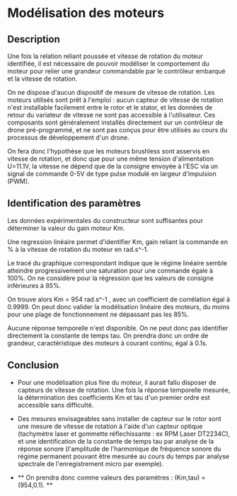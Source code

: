 # Modélisation des moteurs



## Description

Une fois la relation reliant poussée et vitesse de rotation du moteur identifiée, il est nécessaire de pouvoir modéliser le comportement du moteur pour relier une grandeur commandable par le contrôleur embarqué et la vitesse de rotation.

On ne dispose d'aucun dispositif de mesure de vitesse de rotation. Les moteurs utilisés sont prêt à l'emploi : aucun capteur de vitesse de rotation n'est installable facilement entre le rotor et le stator, et les données de retour du variateur de vitesse ne sont pas accessible à l'utilisateur. Ces composants sont généralement installés directement sur un contrôleur de drone pré-programmé, et ne sont pas conçus pour être utilisés au cours du processus de développement d'un drone.

On fera donc l'hypothèse que les moteurs brushless sont asservis en vitesse de rotation, et donc que pour une même tension d'alimentation U=11.1V, la vitesse ne dépend que de la consigne envoyée à l'ESC via un signal de commande 0-5V de type pulse modulé en largeur d'impulsion (PWM).



## Identification des paramètres

Les données expérimentales du constructeur sont suffisantes pour déterminer la valeur du gain moteur Km. 

Une regression linéaire permet d'identifier Km, gain reliant la commande en % à la vitesse de rotation du moteur en rad.s^-1.

Le tracé du graphique correspondant indique que le régime linéaire semble atteindre progressivement une saturation pour une commande égale à 100%. On ne considère pour la régression que les valeurs de consigne inférieures à 85%.

On trouve alors Km = 954 rad.s^-1 , avec un coefficient de corrélation égal à 0.9999. On peut donc valider la modélisation linéaire des moteurs, du moins pour une plage de fonctionnement ne dépassant pas les 85%.

Aucune réponse temporelle n'est disponible. On ne peut donc pas identifier directement la constante de temps tau. On prendra donc un ordre de grandeur, caractéristique des moteurs à courant continu, égal à 0.1s.



## Conclusion

- Pour une modélisation plus fine du moteur, il aurait fallu disposer de capteurs de vitesse de rotation. Une fois la réponse temporelle mesurée, la détermination des coefficients Km et tau d'un premier ordre est accessible sans difficulté.

- Des mesures envisageables sans installer de capteur sur le rotor sont une mesure de vitesse de rotation à l'aide d'un capteur optique (tachymètre laser et gommette réflechissante : ex RPM Laser DT2234C), et une identification de la constante de temps tau par analyse de la réponse sonore (l'amplitude de l'harmonique de fréquence sonore du régime permanent pouvant être mesurée au cours du temps par analyse spectrale de l'enregistrement micro par exemple).

- ** On prendra donc comme valeurs des paramètres : (Km,tau) = (954,0.1). **